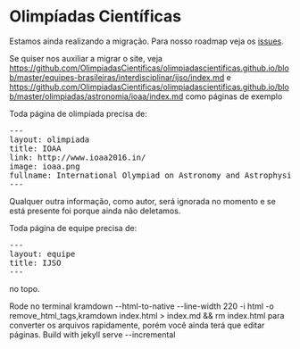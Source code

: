 # Olimpíadas Científicas

Estamos ainda realizando a migração. Para nosso roadmap veja os [issues](https://github.com/OlimpiadasCientificas/olimpiadascientificas.github.io/issues).

Se quiser nos auxiliar a migrar o site, veja 
https://github.com/OlimpiadasCientificas/olimpiadascientificas.github.io/blob/master/equipes-brasileiras/interdisciplinar/ijso/index.md e https://github.com/OlimpiadasCientificas/olimpiadascientificas.github.io/blob/master/olimpiadas/astronomia/ioaa/index.md
como páginas de exemplo


Toda página de olimpíada precisa de:
<pre>
---  
layout: olimpiada  
title: IOAA  
link: http://www.ioaa2016.in/
image: ioaa.png
fullname: International Olympiad on Astronomy and Astrophysics
---  
</pre>

Qualquer outra informação, como autor, será ignorada no momento e se está presente foi porque ainda não deletamos.


Toda página de equipe precisa de:
<pre>
---  
layout: equipe  
title: IJSO  
---  
</pre>

no topo.



Rode no terminal  kramdown --html-to-native --line-width 220  -i html -o remove_html_tags,kramdown index.html > index.md && rm index.html  para converter os arquivos rapidamente, porém você ainda terá que editar páginas.
Build with jekyll serve --incremental

